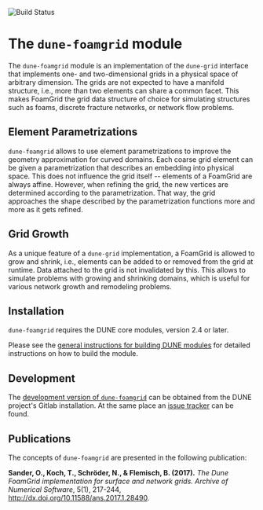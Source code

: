 ![Build Status](https://gitlab.dune-project.org/extensions/dune-foamgrid/badges/master/pipeline.svg)

The `dune-foamgrid` module
==========================

The `dune-foamgrid` module is an implementation of the `dune-grid` interface that implements one- and two-dimensional grids in a physical space of arbitrary dimension. The grids are not expected to have a manifold structure, i.e., more than two elements can share a common facet. This makes FoamGrid the grid data structure of choice for simulating structures such as foams, discrete fracture networks, or network flow problems.

Element Parametrizations
------------------------

`dune-foamgrid` allows to use element parametrizations to improve the geometry approximation for curved domains. Each coarse grid element can be given a parametrization that describes an embedding into physical space. This does not influence the grid itself -- elements of a FoamGrid are always affine. However, when refining the grid, the new vertices are determined according to the parametrization. That way, the grid approaches the shape described by the parametrization functions more and more as it gets refined.

Grid Growth
-----------

As a unique feature of a `dune-grid` implementation, a FoamGrid is allowed to grow and shrink, i.e., elements can be added to or removed from the grid at runtime. Data attached to the grid is not invalidated by this. This allows to simulate problems with growing and shrinking domains, which is useful for various network growth and remodeling problems.

Installation
------------

`dune-foamgrid` requires the DUNE core modules, version 2.4 or later.

Please see the [general instructions for building DUNE modules](https://www.dune-project.org/doc/installation-notes.html) for detailed instructions on how to build the module.

Development
-----------

The [development version of `dune-foamgrid`](https://gitlab.dune-project.org/extensions/dune-foamgrid) can be obtained from the DUNE project's Gitlab installation.
At the same place an [issue tracker](https://gitlab.dune-project.org/extensions/dune-foamgrid/issues) can be found.

Publications
------------

The concepts of `dune-foamgrid` are presented in the following publication:

__Sander, O., Koch, T., Schröder, N., & Flemisch, B. (2017).__ *The Dune FoamGrid implementation for surface and network grids. Archive of Numerical Software*, 5(1), 217-244, http://dx.doi.org/10.11588/ans.2017.1.28490.
